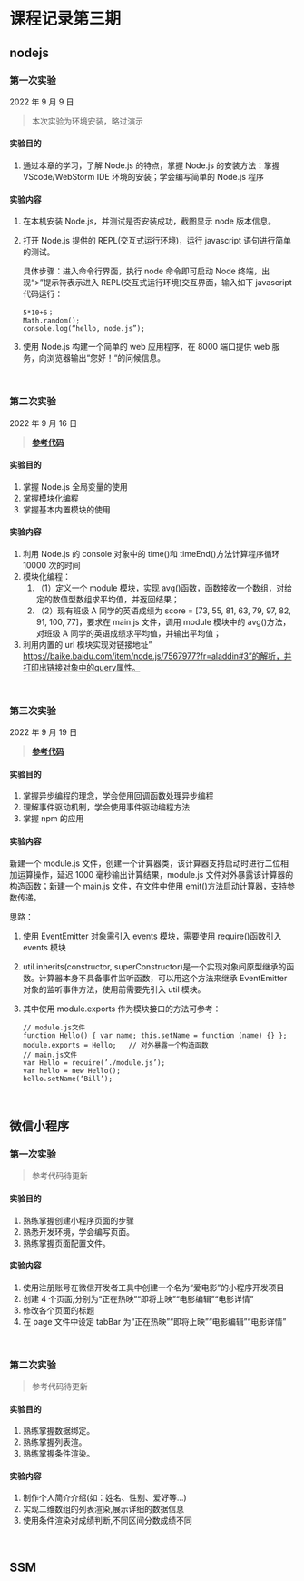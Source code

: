 # 课程记录第三期

## nodejs

### 第一次实验

2022 年 9 月 9 日

> 本次实验为环境安装，略过演示

#### 实验目的

1. 通过本章的学习，了解 Node.js 的特点，掌握 Node.js 的安装方法：掌握 VScode/WebStorm IDE 环境的安装；学会编写简单的 Node.js 程序

#### 实验内容

1. 在本机安装 Node.js，并测试是否安装成功，截图显示 node 版本信息。
2. 打开 Node.js 提供的 REPL(交互式运行环境)，运行 javascript 语句进行简单的测试。

   具体步骤：进入命令行界面，执行 node 命令即可启动 Node 终端，出现“>”提示符表示进入 REPL(交互式运行环境)交互界面，输入如下 javascript 代码运行：

   ```
   5*10+6；
   Math.random();
   console.log(“hello, node.js”);
   ```

3. 使用 Node.js 构建一个简单的 web 应用程序，在 8000 端口提供 web 服务，向浏览器输出“您好！“的问候信息。

<br/>

### 第二次实验

2022 年 9 月 16 日

> **[参考代码](https://github.com/ycfeng666/hsClass3/tree/main/node/2)**

#### 实验目的

1. 掌握 Node.js 全局变量的使用
2. 掌握模块化编程
3. 掌握基本内置模块的使用

#### 实验内容

1. 利用 Node.js 的 console 对象中的 time()和 timeEnd()方法计算程序循环 10000 次的时间
2. 模块化编程：
   1. （1）定义一个 module 模块，实现 avg()函数，函数接收一个数组，对给定的数值型数组求平均值，并返回结果；
   2. （2）现有班级 A 同学的英语成绩为 score = [73, 55, 81, 63, 79, 97, 82, 91, 100, 77]，要求在 main.js 文件，调用 module 模块中的 avg()方法，对班级 A 同学的英语成绩求平均值，并输出平均值；
3. 利用内置的 url 模块实现对链接地址” https://baike.baidu.com/item/node.js/7567977?fr=aladdin#3”的解析，并打印出链接对象中的query属性。

<br/>

### 第三次实验

2022 年 9 月 19 日

> **[参考代码](https://github.com/ycfeng666/hsClass3/tree/main/node/3)**

#### 实验目的

1. 掌握异步编程的理念，学会使用回调函数处理异步编程
2. 理解事件驱动机制，学会使用事件驱动编程方法
3. 掌握 npm 的应用

#### 实验内容

新建一个 module.js 文件，创建一个计算器类，该计算器支持启动时进行二位相加运算操作，延迟 1000 毫秒输出计算结果，module.js 文件对外暴露该计算器的构造函数；新建一个 main.js 文件，在文件中使用 emit()方法启动计算器，支持参数传递。

思路：

1. 使用 EventEmitter 对象需引入 events 模块，需要使用 require()函数引入 events 模块
2. util.inherits(constructor, superConstructor)是一个实现对象间原型继承的函数。计算器本身不具备事件监听函数，可以用这个方法来继承 EventEmitter 对象的监听事件方法，使用前需要先引入 util 模块。
3. 其中使用 module.exports 作为模块接口的方法可参考：

   ```
   // module.js文件
   function Hello() { var name; this.setName = function (name) {} };
   module.exports = Hello;   // 对外暴露一个构造函数
   // main.js文件
   var Hello = require(’./module.js’);
   var hello = new Hello();
   hello.setName(‘Bill’);

   ```

<br/>

## 微信小程序

### 第一次实验

> 参考代码待更新

#### 实验目的

1. 熟练掌握创建小程序页面的步骤
2. 熟悉开发环境，学会编写页面。
3. 熟练掌握页面配置文件。

#### 实验内容

1. 使用注册账号在微信开发者工具中创建一个名为“爱电影”的小程序开发项目
2. 创建 4 个页面,分别为“正在热映”“即将上映”“电影编辑”“电影详情”
3. 修改各个页面的标题
4. 在 page 文件中设定 tabBar 为“正在热映”“即将上映”“电影编辑”“电影详情”

<br/>

### 第二次实验

> 参考代码待更新

#### 实验目的

1. 熟练掌握数据绑定。
2. 熟练掌握列表渲。
3. 熟练掌握条件渲染。

#### 实验内容

1. 制作个人简介介绍(如：姓名、性别、爱好等…)
2. 实现二维数组的列表渲染,展示详细的数据信息
3. 使用条件渲染对成绩判断,不同区间分数成绩不同

<br/>

## SSM
